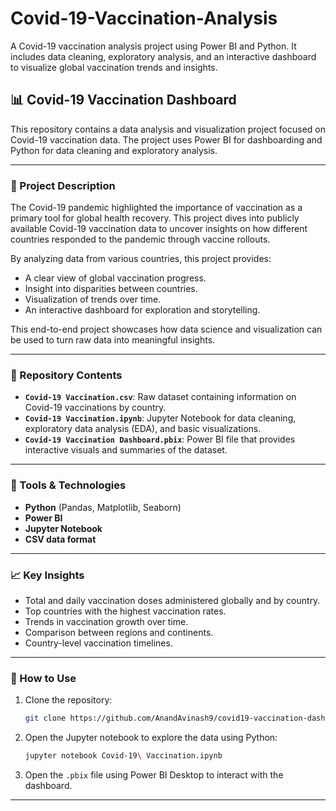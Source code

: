 # Covid-19-Vaccination-Analysis
A Covid-19 vaccination analysis project using Power BI and Python. It includes data cleaning, exploratory analysis, and an interactive dashboard to visualize global vaccination trends and insights.


## 📊 Covid-19 Vaccination Dashboard

This repository contains a data analysis and visualization project focused on Covid-19 vaccination data. The project uses Power BI for dashboarding and Python for data cleaning and exploratory analysis.

---

### 📌 Project Description

The Covid-19 pandemic highlighted the importance of vaccination as a primary tool for global health recovery. This project dives into publicly available Covid-19 vaccination data to uncover insights on how different countries responded to the pandemic through vaccine rollouts.

By analyzing data from various countries, this project provides:

- A clear view of global vaccination progress.
- Insight into disparities between countries.
- Visualization of trends over time.
- An interactive dashboard for exploration and storytelling.

This end-to-end project showcases how data science and visualization can be used to turn raw data into meaningful insights.

---

### 📁 Repository Contents

- **`Covid-19 Vaccination.csv`**: Raw dataset containing information on Covid-19 vaccinations by country.
- **`Covid-19 Vaccination.ipynb`**: Jupyter Notebook for data cleaning, exploratory data analysis (EDA), and basic visualizations.
- **`Covid-19 Vaccination Dashboard.pbix`**: Power BI file that provides interactive visuals and summaries of the dataset.

---

### 🔧 Tools & Technologies

- **Python** (Pandas, Matplotlib, Seaborn)
- **Power BI**
- **Jupyter Notebook**
- **CSV data format**

---

### 📈 Key Insights

- Total and daily vaccination doses administered globally and by country.
- Top countries with the highest vaccination rates.
- Trends in vaccination growth over time.
- Comparison between regions and continents.
- Country-level vaccination timelines.

---

### 🚀 How to Use

1. Clone the repository:
   ```bash
   git clone https://github.com/AnandAvinash9/covid19-vaccination-dashboard.git
   ```

2. Open the Jupyter notebook to explore the data using Python:
   ```bash
   jupyter notebook Covid-19\ Vaccination.ipynb
   ```

3. Open the `.pbix` file using Power BI Desktop to interact with the dashboard.

---
